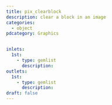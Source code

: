 ```yaml
---
title: pix_clearblock
description: clear a block in an image
categories:
  - object
pdcategory: Graphics


inlets:
  1st:
    - type: gemlist
      description:
outlets:
  1st:
    - type: gemlist
      description:
draft: false
---
```

